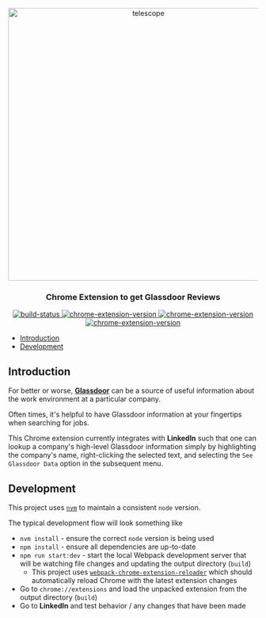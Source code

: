 <p align="center">
 <a href="#" target="_blank" rel="noopener noreferrer">
  <img width="550" src="https://user-images.githubusercontent.com/8136030/65654000-1fb83880-dfcc-11e9-82de-0f48303e3d79.png" alt="telescope">
 </a>
</p>
<h3 class="title" align="center">Chrome Extension to get Glassdoor Reviews</h3>
<p align="center">
 <a href="https://github.com/jaebradley/telescope-chrome-extension/workflows/Telescope%20Chrome%20Extension/badge.svg">
  <img src="https://github.com/jaebradley/telescope-chrome-extension/workflows/Telescope%20Chrome%20Extension/badge.svg" alt="build-status"></img>
 </a>
 <a href="https://chrome.google.com/webstore/detail/lgphjiclbioogghoddaaekfedbolnofn">
  <img src="https://img.shields.io/chrome-web-store/v/lgphjiclbioogghoddaaekfedbolnofn.svg" alt="chrome-extension-version"></img>
 <a href="https://chrome.google.com/webstore/detail/lgphjiclbioogghoddaaekfedbolnofn">
  <img src="https://img.shields.io/chrome-web-store/rating/lgphjiclbioogghoddaaekfedbolnofn.svg" alt="chrome-extension-version"></img>
 </a>
 <a href="https://chrome.google.com/webstore/detail/lgphjiclbioogghoddaaekfedbolnofn">
  <img src="https://img.shields.io/chrome-web-store/users/lgphjiclbioogghoddaaekfedbolnofn.svg" alt="chrome-extension-version"></img>
 </a>
</p>

* [Introduction](#introduction)
* [Development](#development)

## Introduction

For better or worse, [**Glassdoor**](https://glassdoor.com/index.htm) can be a source of useful information about the work environment at a particular company.

Often times, it's helpful to have Glassdoor information at your fingertips when searching for jobs.

This Chrome extension currently integrates with **LinkedIn** such that one can lookup a company's high-level Glassdoor information simply by highlighting the company's name, right-clicking the selected text, and selecting the `See Glassdoor Data` option in the subsequent menu.

## Development

This project uses [`nvm`](https://github.com/nvm-sh/nvm) to maintain a consistent `node` version.

The typical development flow will look something like

* `nvm install` - ensure the correct `node` version is being used
* `npm install` - ensure all dependencies are up-to-date
* `npm run start:dev` - start the local Webpack development server that will be watching file changes and updating the output directory (`build`)
  * This project uses [`webpack-chrome-extension-reloader`](https://github.com/rubenspgcavalcante/webpack-chrome-extension-reloader) which should automatically reload Chrome with the latest extension changes
* Go to `chrome://extensions` and load the unpacked extension from the output directory (`build`)
* Go to **LinkedIn** and test behavior / any changes that have been made
